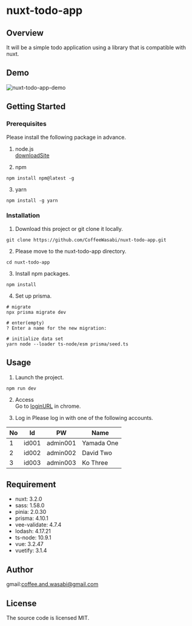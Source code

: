 # nuxt-todo-app

## Overview
It will be a simple todo application using a library that is compatible with nuxt.

## Demo
![nuxt-todo-app-demo](https://user-images.githubusercontent.com/126047210/221135694-50cc935a-610f-4fe9-a703-6e85fee9561c.gif)


## Getting Started

### Prerequisites
Please install the following package in advance.

1. node.js  
[downloadSite](https://nodejs.org/ja/download/)

2. npm
```npm
npm install npm@latest -g
```
3. yarn
```yarn
npm install -g yarn
```

### Installation
1. Download this project or git clone it locally.
```clone command
git clone https://github.com/CoffeeWasabi/nuxt-todo-app.git
```

2. Please move to the nuxt-todo-app directory.
```
cd nuxt-todo-app
```

3. Install npm packages.
```
npm install
```

4. Set up prisma.  
```
# migrate
npx prisma migrate dev

# enter(empty)
? Enter a name for the new migration:

# initialize data set
yarn node --loader ts-node/esm prisma/seed.ts
```

## Usage
1. Launch the project.
```bash
npm run dev
```

2. Access  
Go to [loginURL](http://localhost:3000/login) in chrome.

3. Log in
Please log in with one of the following accounts.  
  
| No | Id | PW | Name |
| ---- | ---- | ---- | ---- |
| 1 | id001 | admin001 | Yamada One |
| 2 | id002 | admin002 | David Two |
| 3 | id003 | admin003 | Ko Three |


## Requirement
 - nuxt: 3.2.0
 - sass: 1.58.0
 - pinia: 2.0.30
 - prisma: 4.10.1
 - vee-validate: 4.7.4
 - lodash: 4.17.21
 - ts-node: 10.9.1
 - vue: 3.2.47
 - vuetify: 3.1.4


## Author
gmail:coffee.and.wasabi@gmail.com

## License
The source code is licensed MIT.
